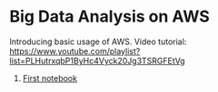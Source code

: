 # Big Data Analysis on AWS
Introducing basic usage of AWS.
Video tutorial: https://www.youtube.com/playlist?list=PLHutrxqbP1ByHc4Vyck20Jg3TSRGFEtVg 

1. [First notebook](first-notebook.ipynb)

